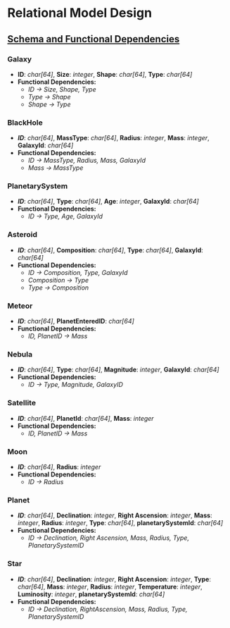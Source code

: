 # Relational Model Design
## <ins>Schema and Functional Dependencies</ins>
### Galaxy
- **__ID__**: *char[64]*, **Size**: *integer*, **Shape**: *char[64]*, **Type**: *char[64]*
- **Functional Dependencies:**
  - *_ID_ -> Size, Shape, Type*
  - *Type -> Shape*
  - *Shape -> Type*

### BlackHole
- **_ID_**: *char[64]*, **MassType**: *char[64]*, **Radius**: *integer*, **Mass**: *integer*, **GalaxyId**: *char[64]*
- **Functional Dependencies:**
  - *_ID_ -> MassType, Radius, Mass, GalaxyId*
  - *Mass -> MassType*

### PlanetarySystem
- **_ID_**: *char[64]*, **Type**: *char[64]*, **Age**: *integer*, **GalaxyId**: *char[64]*
- **Functional Dependencies:**
  - *_ID_ -> Type, Age, GalaxyId*

### Asteroid
- **_ID_**: *char[64]*, **Composition**: *char[64]*, **Type**: *char[64]*, **GalaxyId**: *char[64]*
- **Functional Dependencies:**
  - *_ID_ -> Composition, Type, GalaxyId*
  - *Composition -> Type*
  - *Type -> Composition*

### Meteor
- **_ID_**: *char[64]*, **PlanetEnteredID**: *char[64]*
- **Functional Dependencies:**
  - *_ID_, PlanetID -> Mass*

### Nebula
- **_ID_**: *char[64]*, **Type**: *char[64]*, **Magnitude**: *integer*, **GalaxyId**: *char[64]*
- **Functional Dependencies:**
  - *_ID_ -> Type, Magnitude, GalaxyID*

### Satellite
- **_ID_**: *char[64]*, **PlanetId**: *char[64]*, **Mass**: *integer*
- **Functional Dependencies:**
  - *_ID_, PlanetID -> Mass*

### Moon
- **_ID_**: *char[64]*, **Radius**: *integer*
- **Functional Dependencies:**
  - *_ID_ -> Radius*

### Planet
- **_ID_**: *char[64]*, **Declination**: *integer*, **Right Ascension**: *integer*, **Mass**: *integer*, **Radius**: *integer*, **Type**: *char[64]*, **planetarySystemId**: *char[64]*
- **Functional Dependencies:**
  - *_ID_ -> Declination, Right Ascension, Mass, Radius, Type, PlanetarySystemID*

### Star
- **_ID_**: *char[64]*, **Declination**: *integer*, **Right Ascension**: *integer*, **Type**: *char[64]*, **Mass**: *integer*, **Radius**: *integer*, **Temperature**: *integer*, **Luminosity**: *integer*, **planetarySystemId**: *char[64]*
- **Functional Dependencies:**
  - *_ID_ -> Declination, RightAscension, Mass, Radius, Type, PlanetarySystemID*
